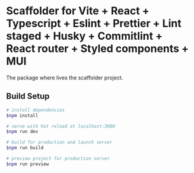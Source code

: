 # Scaffolder for Vite + React + Typescript + Eslint + Prettier + Lint staged + Husky + Commitlint + React router + Styled components + MUI

The package where lives the scaffolder project.

## Build Setup

```bash
# install dependencies
$npm install

# serve with hot reload at localhost:3000
$npm run dev

# build for production and launch server
$npm run build

# preview project for production server
$npm run preview
```
